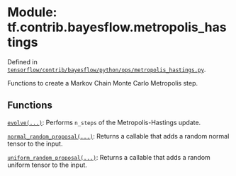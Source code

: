<div itemscope itemtype="http://developers.google.com/ReferenceObject">
<meta itemprop="name" content="tf.contrib.bayesflow.metropolis_hastings" />
</div>

# Module: tf.contrib.bayesflow.metropolis_hastings



Defined in [`tensorflow/contrib/bayesflow/python/ops/metropolis_hastings.py`](https://www.tensorflow.org/code/tensorflow/contrib/bayesflow/python/ops/metropolis_hastings.py).

Functions to create a Markov Chain Monte Carlo Metropolis step.

## Functions

[`evolve(...)`](../../../tf/contrib/bayesflow/metropolis_hastings/evolve.md): Performs `n_steps` of the Metropolis-Hastings update.

[`normal_random_proposal(...)`](../../../tf/contrib/bayesflow/metropolis_hastings/normal_random_proposal.md): Returns a callable that adds a random normal tensor to the input.

[`uniform_random_proposal(...)`](../../../tf/contrib/bayesflow/metropolis_hastings/uniform_random_proposal.md): Returns a callable that adds a random uniform tensor to the input.

